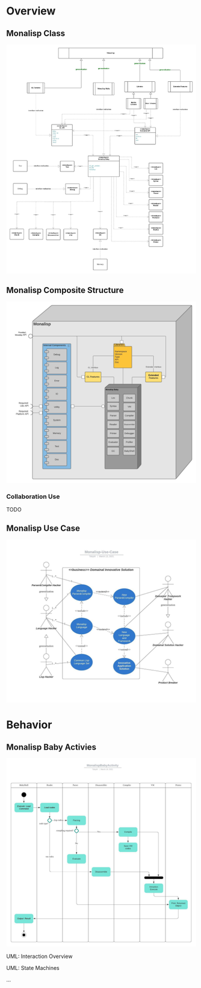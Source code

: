
# Overview

## Monalisp Class
![Monalisp Class](MonalispClass.jpeg)

## Monalisp Composite Structure 
![Monalisp Composite Structure](MonalispCompositeStruture.jpeg)

### Collaboration Use
TODO

## Monalisp Use Case
![Monalisp Use Case](MonalispUseCase.jpeg)


# Behavior

## Monalisp Baby Activies

![Monalisp Baby Activies](MonalispBabyActivity.jpeg)


UML: Interaction Overview

UML: State Machines

...


